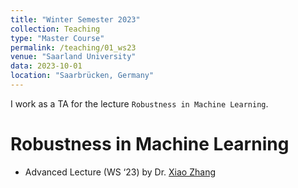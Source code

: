 ```yaml
---
title: "Winter Semester 2023"
collection: Teaching
type: "Master Course"
permalink: /teaching/01_ws23
venue: "Saarland University"
data: 2023-10-01
location: "Saarbrücken, Germany"
---
```


I work as a TA for the lecture ``Robustness in Machine Learning``.

Robustness in Machine Learning
======

- Advanced Lecture (WS ‘23) by Dr. [Xiao Zhang](https://xiao-zhang.net/)
